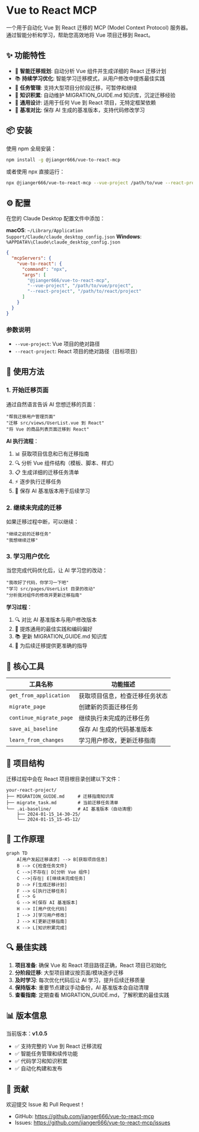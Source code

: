 # Vue to React MCP

一个用于自动化 Vue 到 React 迁移的 MCP (Model Context Protocol) 服务器。通过智能分析和学习，帮助您高效地将 Vue 项目迁移到 React。

## ✨ 功能特性

- 🚀 **智能迁移规划**: 自动分析 Vue 组件并生成详细的 React 迁移计划
- 📚 **持续学习优化**: 智能学习迁移模式，从用户修改中提炼最佳实践
- 🔄 **任务管理**: 支持大型项目分阶段迁移，可暂停和继续
- 📝 **知识积累**: 自动维护 MIGRATION_GUIDE.md 知识库，沉淀迁移经验
- 🎯 **通用设计**: 适用于任何 Vue 到 React 项目，无特定框架依赖
- 💾 **基准对比**: 保存 AI 生成的基准版本，支持代码修改学习

## 📦 安装

使用 npm 全局安装：

```bash
npm install -g @jianger666/vue-to-react-mcp
```

或者使用 npx 直接运行：

```bash
npx @jianger666/vue-to-react-mcp --vue-project /path/to/vue --react-project /path/to/react
```

## ⚙️ 配置

在您的 Claude Desktop 配置文件中添加：

**macOS**: `~/Library/Application Support/Claude/claude_desktop_config.json`
**Windows**: `%APPDATA%\Claude\claude_desktop_config.json`

```json
{
  "mcpServers": {
    "vue-to-react": {
      "command": "npx",
      "args": [
        "@jianger666/vue-to-react-mcp",
        "--vue-project", "/path/to/vue/project",
        "--react-project", "/path/to/react/project"
      ]
    }
  }
}
```

### 参数说明

- `--vue-project`: Vue 项目的绝对路径
- `--react-project`: React 项目的绝对路径（目标项目）

## 🚀 使用方法

### 1. 开始迁移页面

通过自然语言告诉 AI 您想迁移的页面：

```
"帮我迁移用户管理页面"
"迁移 src/views/UserList.vue 到 React"
"将 Vue 的商品列表页面迁移到 React"
```

**AI 执行流程**：
1. 📊 获取项目信息和已有迁移指南
2. 🔍 分析 Vue 组件结构（模板、脚本、样式）
3. 📋 生成详细的迁移任务清单
4. ⚡ 逐步执行迁移任务
5. 💾 保存 AI 基准版本用于后续学习

### 2. 继续未完成的迁移

如果迁移过程中断，可以继续：

```
"继续之前的迁移任务"
"我想继续迁移"
```

### 3. 学习用户优化

当您完成代码优化后，让 AI 学习您的改动：

```
"我改好了代码，你学习一下吧"
"学习 src/pages/UserList 目录的改动"
"分析我对组件的修改并更新迁移指南"
```

**学习过程**：
1. 🔍 对比 AI 基准版本与用户修改版本
2. 📝 提炼通用的最佳实践和编码偏好
3. 📚 更新 MIGRATION_GUIDE.md 知识库
4. 🧠 为后续迁移提供更准确的指导

## 🔧 核心工具

| 工具名称 | 功能描述 |
|---------|---------|
| `get_from_application` | 获取项目信息，检查迁移任务状态 |
| `migrate_page` | 创建新的页面迁移任务 |
| `continue_migrate_page` | 继续执行未完成的迁移任务 |
| `save_ai_baseline` | 保存 AI 生成的代码基准版本 |
| `learn_from_changes` | 学习用户修改，更新迁移指南 |

## 📁 项目结构

迁移过程中会在 React 项目根目录创建以下文件：

```
your-react-project/
├── MIGRATION_GUIDE.md     # 迁移指南知识库
├── migrate_task.md        # 当前迁移任务清单
└── .ai-baseline/          # AI 基准版本（自动清理）
    ├── 2024-01-15_14-30-25/
    └── 2024-01-15_15-45-12/
```

## 🎯 工作原理

```mermaid
graph TD
    A[用户发起迁移请求] --> B[获取项目信息]
    B --> C{检查任务文件}
    C -->|不存在| D[分析 Vue 组件]
    C -->|存在| E[继续未完成任务]
    D --> F[生成迁移计划]
    F --> G[执行迁移任务]
    E --> G
    G --> H[保存 AI 基准版本]
    H --> I[用户优化代码]
    I --> J[学习用户修改]
    J --> K[更新迁移指南]
    K --> L[知识积累完成]
```

## 🔍 最佳实践

1. **项目准备**: 确保 Vue 和 React 项目路径正确，React 项目已初始化
2. **分阶段迁移**: 大型项目建议按页面/模块逐步迁移
3. **及时学习**: 每次优化代码后让 AI 学习，提升后续迁移质量
4. **保持版本**: 重要节点建议手动备份，AI 基准版本会自动清理
5. **查看指南**: 定期查看 MIGRATION_GUIDE.md，了解积累的最佳实践

## 📊 版本信息

当前版本：**v1.0.5**

- ✅ 支持完整的 Vue 到 React 迁移流程
- ✅ 智能任务管理和续传功能
- ✅ 代码学习和知识积累
- ✅ 自动化构建和发布

## 🤝 贡献

欢迎提交 Issue 和 Pull Request！

- GitHub: https://github.com/jianger666/vue-to-react-mcp
- Issues: https://github.com/jianger666/vue-to-react-mcp/issues

